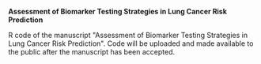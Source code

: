 **Assessment of Biomarker Testing Strategies in Lung Cancer Risk Prediction**

R code of the manuscript "Assessment of Biomarker Testing Strategies in Lung Cancer Risk Prediction". Code will be uploaded and made available to the public after the manuscript has been accepted.